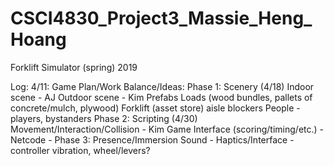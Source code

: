 # CSCI4830_Project3_Massie_Heng_Hoang
Forklift Simulator (spring) 2019


Log:
4/11: Game Plan/Work Balance/Ideas:
Phase 1: Scenery (4/18)
	Indoor scene - AJ
	Outdoor scene - Kim
	Prefabs
		Loads (wood bundles, pallets of concrete/mulch, plywood)
		Forklift (asset store)
			aisle blockers
		People - players, bystanders
Phase 2: Scripting (4/30)
	Movement/Interaction/Collision - Kim
	Game Interface (scoring/timing/etc.) -
	Netcode -
Phase 3: Presence/Immersion
	Sound - 
	Haptics/Interface - controller vibration, wheel/levers?